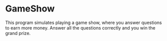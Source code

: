 # GameShow

This program simulates playing a game show, where you answer
questions to earn more money. Answer all the questions correctly
and you win the grand prize. 